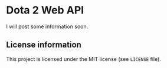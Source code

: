 # Dota 2 Web API

I will post some information soon.

## License information

This project is licensed under the MIT license (see `LICENSE` file).
